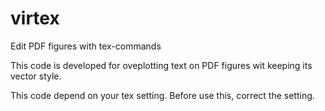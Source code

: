 # virtex
Edit PDF figures with tex-commands

This code is developed for oveplotting text on PDF figures wit keeping its vector style.

This code depend on your tex setting. Before use this, correct the setting. 
